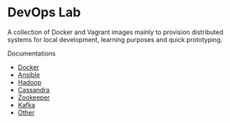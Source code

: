 # DevOps Lab

A collection of Docker and Vagrant images mainly to provision distributed systems for local development, learning purposes and quick prototyping.

Documentations

* [Docker](docker.md)
* [Ansible](ansible.md)
* [Hadoop](hadoop.md)
* [Cassandra](cassandra.md)
* [Zookeeper](zookeeper.md)
* [Kafka](kafka.md)
* [Other](other.md)
